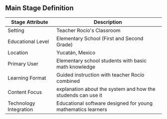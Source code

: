 ## Main Stage Definition

| Stage Attribute | Description |
|----------------|-------------|
| Setting | Teacher Rocío's Classroom |
| Educational Level | Elementary School (First and Second Grade) |
| Location | Yucatán, Mexico |
| Primary User | Elementary school students with basic math knowledge |
| Learning Format | Guided instruction with teacher Rocío combined|
| Content Focus | explanation about the system and how the studends can use it|
| Technology Integration | Educational software designed for young mathematics learners |
